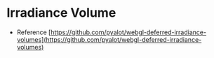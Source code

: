 # Irradiance Volume

- Reference
[https://github.com/pyalot/webgl-deferred-irradiance-volumes](https://github.com/pyalot/webgl-deferred-irradiance-volumes)
